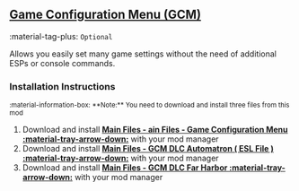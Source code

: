 ## [Game Configuration Menu (GCM)](https://www.nexusmods.com/fallout4/mods/33759)
:material-tag-plus: `Optional`

Allows you easily set many game settings without the need of additional ESPs or console commands. 

### Installation Instructions
<small>
:material-information-box:
**Note:** You need to download and install three files from this mod
</small>

1. Download and install **[Main Files - ain Files - Game Configuration Menu :material-tray-arrow-down:](https://www.nexusmods.com/fallout4/mods/33759?tab=files)** with your mod manager
2. Download and install **[Main Files - GCM DLC Automatron ( ESL File ) :material-tray-arrow-down:](https://www.nexusmods.com/fallout4/mods/33759?tab=files)** with your mod manager
3. Download and install **[Main Files - GCM DLC Far Harbor :material-tray-arrow-down:](https://www.nexusmods.com/fallout4/mods/33759?tab=files)** with your mod manager


